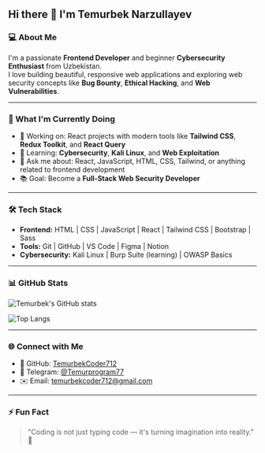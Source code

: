 ## Hi there 👋 I'm Temurbek Narzullayev  

### 💻 About Me  
I'm a passionate **Frontend Developer** and beginner **Cybersecurity Enthusiast** from Uzbekistan.  
I love building beautiful, responsive web applications and exploring web security concepts like **Bug Bounty**, **Ethical Hacking**, and **Web Vulnerabilities**.  

---

### 🚀 What I'm Currently Doing  
- 🔭 Working on: React projects with modern tools like **Tailwind CSS**, **Redux Toolkit**, and **React Query**  
- 🌱 Learning: **Cybersecurity**, **Kali Linux**, and **Web Exploitation**  
- 💬 Ask me about: React, JavaScript, HTML, CSS, Tailwind, or anything related to frontend development  
- 📚 Goal: Become a **Full-Stack Web Security Developer**  

---

### 🛠️ Tech Stack  
- **Frontend:** HTML | CSS | JavaScript | React | Tailwind CSS | Bootstrap | Sass  
- **Tools:** Git | GitHub | VS Code | Figma | Notion  
- **Cybersecurity:** Kali Linux | Burp Suite (learning) | OWASP Basics  

---

### 📊 GitHub Stats  

![Temurbek's GitHub stats](https://github-readme-stats.vercel.app/api?username=TemurbekCoder712&show_icons=true&theme=blue-green&title_color=00b3ff&icon_color=00b3ff)  

![Top Langs](https://github-readme-stats.vercel.app/api/top-langs/?username=TemurbekCoder712&layout=compact&theme=blue-green)

---

### 🌐 Connect with Me  
- 💼 GitHub: [TemurbekCoder712](https://github.com/TemurbekCoder712)  
- 💬 Telegram: [@Temurprogram77](https://t.me/Temurprogram77)  
- ✉️ Email: temurbekcoder712@gmail.com  

---

### ⚡ Fun Fact  
> "Coding is not just typing code — it's turning imagination into reality." 🚀  

